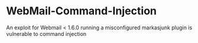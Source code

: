 # WebMail-Command-Injection
An exploit for Webmail &lt; 1.6.0 running a misconfigured markasjunk plugin is vulnerable to command injection
